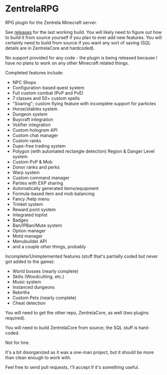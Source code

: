 # ZentrelaRPG
RPG plugin for the Zentrela Minecraft server.

See [releases](https://github.com/edasaki/ZentrelaRPG/releases) for the last working build. You will likely need to figure out how to build it from source yourself if you plan to ever add new features. You will certainly need to build from source if you want any sort of saving (SQL details are in ZentrelaCore and hardcoded).

No support provided for any code - the plugin is being released because I have no plans to work on any other Minecraft related things.

Completed features include:
- NPC Shops
- Configuration-based quest system
- Full custom combat (PvP and PvE)
- 7 classes and 50+ custom spells
- "Soaring"; custom flying feature with incomplete support for particles
- Horse/stables system
- Dungeon system
- Buycraft integration
- Votifier integration
- Custom hologram API
- Custom chat manager
- Custom ranks
- Dupe-free trading system
- Polygon (with automated rectangle detection) Region & Danger Level system
- Custom PvP & Mob
- Donor ranks and perks
- Warp system
- Custom command manager
- Parties with EXP sharing
- Automatically generated items/equipment
- Formula-based item and mob balancing
- Fancy /help menu
- Trinket system
- Reward point system
- Integrated toplist
- Badges
- Ban/IPBan/Mute system
- Option manager
- Motd manager
- Menubuilder API
- and a couple other things, probably

Incomplete/Unimplemented features (stuff that's partially coded but never got added to the game):
- World bosses (nearly complete)
- Skills (Woodcutting, etc.)
- Music system
- Instanced dungeons
- Rebirths
- Custom Pets (nearly complete)
- Cheat detection

You will need to get the other repo, ZentrelaCore, as well (two plugins required).

You will need to build ZentrelaCore from source; the SQL stuff is hard-coded.

Not for hire.

It's a bit disorganized as it was a one-man project, but it should be more than clean enough to work with.

Feel free to send pull requests, I'll accept if it's something useful.

